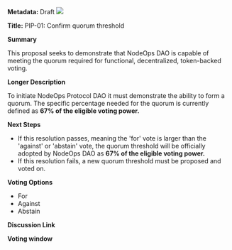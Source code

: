 **Metadata:** Draft [![](https://img.shields.io/badge/Status-Draft-yellow)]()

**Title:** PIP-01: Confirm quorum threshold

**Summary**

This proposal seeks to demonstrate that NodeOps DAO is capable of meeting the quorum required for functional, decentralized, token-backed voting.

**Longer Description**

To initiate NodeOps Protocol DAO it must demonstrate the ability to form a quorum. The specific percentage needed for the quorum is currently defined as **67% of the eligible voting power.**

**Next Steps**

- If this resolution passes, meaning the 'for' vote is larger than the 'against' or 'abstain' vote, the quorum threshold will be officially adopted by NodeOps DAO as **67% of the eligible voting power.**
- If this resolution fails, a new quorum threshold must be proposed and voted on.

**Voting Options**

- For
- Against
- Abstain

**Discussion Link**

**Voting window**